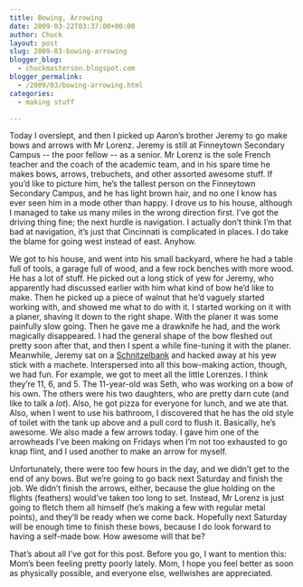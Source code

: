 ```yaml
---
title: Bowing, Arrowing
date: 2009-03-22T03:37:00+00:00
author: Chuck
layout: post
slug: 2009-03-bowing-arrowing
blogger_blog:
  - chuckmasterson.blogspot.com
blogger_permalink:
  - /2009/03/bowing-arrowing.html
categories:
  - making stuff

---
```

Today I overslept, and then I picked up Aaron’s brother Jeremy to go make bows
and arrows with Mr Lorenz. Jeremy is still at Finneytown Secondary Campus --
the poor fellow -- as a senior. Mr Lorenz is the sole French teacher and the
coach of the academic team, and in his spare time he makes bows, arrows,
trebuchets, and other assorted awesome stuff. If you’d like to picture him,
he’s the tallest person on the Finneytown Secondary Campus, and he has light
brown hair, and no one I know has ever seen him in a mode other than happy. I
drove us to his house, although I managed to take us many miles in the wrong
direction first. I’ve got the driving thing fine; the next hurdle is
navigation. I actually don’t think I’m that bad at navigation, it’s just that
Cincinnati is complicated in places. I do take the blame for going west instead
of east. Anyhow.  

We got to his house, and went into his small backyard, where he had a table
full of tools, a garage full of wood, and a few rock benches with more wood. He
has a lot of stuff. He picked out a long stick of yew for Jeremy, who
apparently had discussed earlier with him what kind of bow he’d like to make.
Then he picked up a piece of walnut that he’d vaguely started working with, and
showed me what to do with it. I started working on it with a planer, shaving it
down to the right shape. With the planer it was some painfully slow going. Then
he gave me a drawknife he had, and the work magically disappeared. I had the
general shape of the bow fleshed out pretty soon after that, and then I spent a
while fine-tuning it with the planer. Meanwhile, Jeremy sat on a
[Schnitzelbank](http://www2.mcdaniel.edu/Chemistry/WOOD/shvghrseflower1.jpg)
and hacked away at his yew stick with a machete. Interspersed into all this
bow-making action, though, we had fun. For example, we got to meet all the
little Lorenzes. I think they’re 11, 6, and 5. The 11-year-old was Seth, who
was working on a bow of his own. The others were his two daughters, who are
pretty darn cute (and like to talk a _lot_). Also, he got pizza for everyone
for lunch, and we ate that. Also, when I went to use his bathroom, I discovered
that he has the old style of toilet with the tank up above and a pull cord to
flush it. Basically, he’s awesome. We also made a few arrows today. I gave him
one of the arrowheads I’ve been making on Fridays when I’m not too exhausted to
go knap flint, and I used another to make an arrow for myself.  

Unfortunately, there were too few hours in the day, and we didn’t get to the
end of any bows. But we’re going to go back next Saturday and finish the job.
We didn’t finish the arrows, either, because the glue holding on the flights
(feathers) would’ve taken too long to set. Instead, Mr Lorenz is just going to
fletch them all himself (he’s making a few with regular metal points), and
they’ll be ready when we come back. Hopefully next Saturday will be enough time
to finish these bows, because I do look forward to having a self-made bow. How
awesome will that be?  

That’s about all I’ve got for this post. Before you go, I want to mention this:
Mom’s been feeling pretty poorly lately. Mom, I hope you feel better as soon as
physically possible, and everyone else, wellwishes are appreciated.
